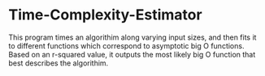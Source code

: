 # Time-Complexity-Estimator
This program times an algorithim along varying input sizes, and then fits it to different functions which correspond to asymptotic big O functions. Based on an r-squared value, it outputs the most likely big O function that best describes the algorithim. 
